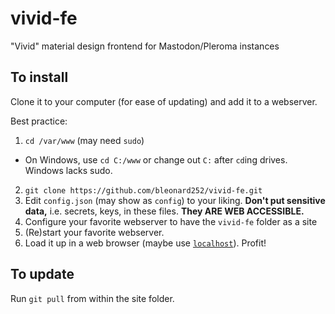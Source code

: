 # vivid-fe
"Vivid" material design frontend for Mastodon/Pleroma instances

## To install
Clone it to your computer (for ease of updating) and add it to a webserver. 

Best practice:
1. `cd /var/www` (may need `sudo`)
  * On Windows, use `cd C:/www` or change out `C:` after `cd`ing drives. Windows lacks sudo.
2. `git clone https://github.com/bleonard252/vivid-fe.git`
3. Edit `config.json` (may show as `config`) to your liking. **Don't put sensitive data,** i.e. secrets, keys, in these files. **They ARE WEB ACCESSIBLE.**
4. Configure your favorite webserver to have the `vivid-fe` folder as a site
5. (Re)start your favorite webserver.
6. Load it up in a web browser (maybe use [`localhost`](http://localhost)). Profit!

## To update
Run `git pull` from within the site folder.
